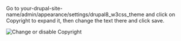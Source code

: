 Go to your-drupal-site-name/admin/appearance/settings/drupal8\_w3css\_theme and click on Copyright to expand it, then change the text there and click save.

![Change or disable Copyright](https://www.drupal.org/files/copyright_0.png)